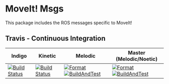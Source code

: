 # MoveIt! Msgs

This package includes the ROS messages specific to MoveIt!

## Travis - Continuous Integration

Indigo | Kinetic | Melodic | Master (Melodic/Noetic) |
------ |-------- | ------- | ----------------------- |
[![Build Status](https://travis-ci.org/ros-planning/moveit_msgs.svg?branch=indigo-devel)](https://travis-ci.org/ros-planning/moveit_msgs) | [![Build Status](https://travis-ci.org/ros-planning/moveit_msgs.svg?branch=kinetic-devel)](https://travis-ci.org/ros-planning/moveit_msgs) | [![Format](https://github.com/ros-planning/moveit_msgs/actions/workflows/format.yml/badge.svg?branch=melodic-devel)](https://github.com/ros-planning/moveit_msgs/actions/workflows/format.yml?branch=melodic-devel) [![BuildAndTest](https://github.com/ros-planning/moveit_msgs/actions/workflows/industrial_ci_action.yml/badge.svg?branch=melodic-devel)](https://github.com/ros-planning/moveit_msgs/actions/workflows/industrial_ci_action.yml?branch=melodic-devel) | [![Format](https://github.com/ros-planning/moveit_msgs/actions/workflows/format.yml/badge.svg?branch=master)](https://github.com/ros-planning/moveit_msgs/actions/workflows/format.yml?branch=master) [![BuildAndTest](https://github.com/ros-planning/moveit_msgs/actions/workflows/industrial_ci_action.yml/badge.svg?branch=master)](https://github.com/ros-planning/moveit_msgs/actions/workflows/industrial_ci_action.yml?branch=master) |
